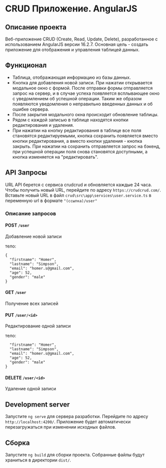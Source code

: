 # CRUD Приложение. AngularJS

## Описание проекта

Веб-приложение CRUD (Create, Read, Update, Delete), разработанное с использованием AngularJS версии 16.2.7. Основная цель - создать приложение для отображения и управления таблицей данных.

## Функционал

* Таблица, отображающая информацию из базы данных.
* Кнопка для добавления новой записи. При нажатии открывается модальное окно с формой. После отправки формы отправляется запрос на сервер, и в случае успеха появляется всплывающее окно с уведомлением об успешной операции. Таким же образом появляются уведомления о неправильно введенных данных и об ошибке сервера.
* После закрытия модального окна происходит обновление таблицы.
* Рядом с каждой записью в таблице находятся кнопки редактирования и удаления.
* При нажатии на кнопку редактирования в таблице все поля становятся редактируемыми, кнопка сохранить появляется вместо кнопки редактирования, а вместо кнопки удаления - кнопка закрыть. При нажатии на сохранить отправляется запрос на бэкенд, при успешной операции поля снова становятся доступными, а кнопка изменяется на "редактировать".

## API Запросы

URL API берется с сервиса crudcrud и обновляется каждые 24 часа. Чтобы получить новый URL, перейдите по адресу `https://crudcrud.com/`. Вставьте новый URL в файл `crud\src\app\services\user.service.ts` в переменную url в формате `"(ссылка)/user"`

### Описание запросов

#### POST ```/user```

Добавление новой записи

тело:
```
{
  "firstname": "Homer",
  "lastname": "Simpson",
  "email": "homer.s@gmail.com",
  "age": 52,
  "gender": "male"
}
```

#### GET ```/user```
Получение всех записей

#### PUT ```/user/<id>```

Редактирование одной записи

тело:
```{
  "firstname": "Homer",
  "lastname": "Simpson",
  "email": "homer.s@gmail.com",
  "age": 52,
  "gender": "male"
}
```

#### DELETE ```/user/<id>```

Удаление одной записи

## Development server

Запустите `ng serve` для сервера разработки. Перейдите по адресу `http://localhost:4200/`. Приложение будет автоматически перезагружаться при изменении исходных файлов.

## Сборка

Запустите `ng build` для сборки проекта. Собранные файлы будут храниться в директории `dist/`.